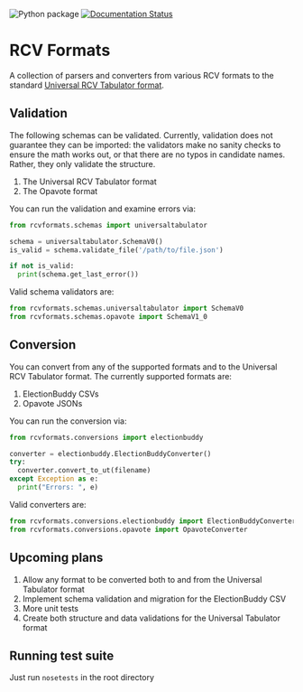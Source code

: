 ![Python package](https://github.com/artoonie/rcvformats/workflows/Python%20package/badge.svg)
[![Documentation Status](https://readthedocs.org/projects/rcvformats/badge/?version=latest)](https://rcvformats.readthedocs.io/en/latest/?badge=latest)

# RCV Formats
A collection of parsers and converters from various RCV formats to the standard [Universal RCV Tabulator format](https://www.rankedchoicevoting.org/universal_rcv_tabulator).

## Validation
The following schemas can be validated. Currently, validation does not guarantee they can be imported: the validators make no sanity checks to ensure the math works out, or that there are no typos in candidate names. Rather, they only validate the structure.

1. The Universal RCV Tabulator format
1. The Opavote format

You can run the validation and examine errors via:
```python
from rcvformats.schemas import universaltabulator

schema = universaltabulator.SchemaV0()
is_valid = schema.validate_file('/path/to/file.json')

if not is_valid:
  print(schema.get_last_error())
```

Valid schema validators are:
```python
from rcvformats.schemas.universaltabulator import SchemaV0
from rcvformats.schemas.opavote import SchemaV1_0
```

## Conversion
You can convert from any of the supported formats and to the Universal RCV Tabulator format. The currently supported formats are:
1. ElectionBuddy CSVs
1. Opavote JSONs

You can run the conversion via:

```python
from rcvformats.conversions import electionbuddy

converter = electionbuddy.ElectionBuddyConverter()
try:
  converter.convert_to_ut(filename)
except Exception as e:
  print("Errors: ", e)
```

Valid converters are:
```python
from rcvformats.conversions.electionbuddy import ElectionBuddyConverter
from rcvformats.conversions.opavote import OpavoteConverter
```

## Upcoming plans
1. Allow any format to be converted both to and from the Universal Tabulator format
2. Implement schema validation and migration for the ElectionBuddy CSV
3. More unit tests
4. Create both structure and data validations for the Universal Tabulator format

## Running test suite
Just run `nosetests` in the root directory
